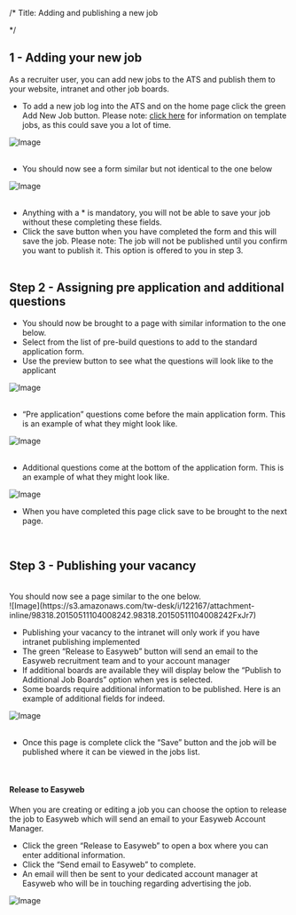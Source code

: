 /*
Title: Adding and publishing a new job

*/
## 1 - Adding your new job

As a recruiter user, you can add new jobs to the ATS and publish them to your website, intranet and other job boards.  
  

- To add a new job log into the ATS and on the home page click the green Add New Job button.
Please note: [click here](http://testewr-knowledgebase.herokuapp.com/Jobs/Creating-template-jobs) for information on template jobs, as this could save you a lot of time.  
  
![Image](https://s3.amazonaws.com/tw-desk/i/122167/attachment-inline/80110.20150430142009570.80110.20150430142009570NVAo9)  
<br>

- You should now see a form similar but not identical to the one below

![Image](https://s3.amazonaws.com/tw-desk/i/122167/attachment-inline/80110.20150430142045106.80110.20150430142045106QZnd6)  
  <br>

- Anything with a * is mandatory, you will not be able to save your job without these completing these fields.
- Click the save button when you have completed the form and this will save the job.
Please note: The job will not be published until you confirm you want to publish it. This option is offered to you in step 3.  
  <br>

## Step 2 - Assigning pre application and additional questions

- You should now be brought to a page with similar information to the one below.
- Select from the list of pre-build questions to add to the standard application form.
- Use the preview button to see what the questions will look like to the applicant

![Image](https://s3.amazonaws.com/tw-desk/i/122167/attachment-inline/80110.20150430142137505.80110.20150430142137505uLsZA)  
<br>
- “Pre application” questions come before the main application form. This is an example of what they might look like.
  
![Image](https://s3.amazonaws.com/tw-desk/i/122167/attachment-inline/80110.20150430142153086.80110.20150430142153086yVRqq)  
  <br>

- Additional questions come at the bottom of the application form. This is an example of what they might look like.

![Image](https://s3.amazonaws.com/tw-desk/i/122167/attachment-inline/98318.20150511103740265.98318.20150511103740265uRecW)  

- When you have completed this page click save to be brought to the next page.

<br> 

## Step 3 - Publishing your vacancy
<br>
You should now see a page similar to the one below.  
  <br>
![Image](https://s3.amazonaws.com/tw-desk/i/122167/attachment-inline/98318.20150511104008242.98318.20150511104008242FxJr7)  
<br>

- Publishing your vacancy to the intranet will only work if you have intranet publishing implemented
- The green “Release to Easyweb” button will send an email to the Easyweb recruitment team and to your account manager
- If additional boards are available they will display below the “Publish to Additional Job Boards” option when yes is selected.
- Some boards require additional information to be published. Here is an example of additional fields for indeed.

![Image](https://s3.amazonaws.com/tw-desk/i/122167/attachment-inline/98318.20150511104210995.98318.20150511104210995vvVUb)  
<br>
- Once this page is complete click the “Save” button and the job will be published where it can be viewed in the jobs list.

<br> 

#### Release to Easyweb

When you are creating or editing a job you can choose the option to release the job to Easyweb which will send an email to your Easyweb Account Manager.  

- Click the green “Release to Easyweb” to open a box where you can enter additional information.
- Click the “Send email to Easyweb” to complete.
- An email will then be sent to your dedicated account manager at Easyweb who will be in touching regarding advertising the job.

![Image](https://s3.amazonaws.com/tw-desk/i/122167/attachment-inline/98318.20150511104527106.98318.20150511104527106W86YE)